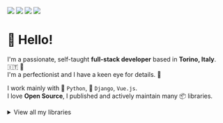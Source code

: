 [![](https://img.shields.io/github/stars/fabiocaccamo?color=black&logo=github&logoColor=white&label=GitHub%20stars)](https://github.com/fabiocaccamo)
[![](https://img.shields.io/github/sponsors/fabiocaccamo?color=purple&logo=github&logoColor=white&label=GitHub%20sponsors)](https://github.com/sponsors/fabiocaccamo)
[![](https://img.shields.io/github/followers/fabiocaccamo?color=blueviolet&label=GitHub%20followers&logo=github)](https://github.com/fabiocaccamo?tab=followers)
[![](https://img.shields.io/twitter/follow/fabiocaccamo?color=blue&label=Twitter%20%40fabiocaccamo&logo=twitter&style=social)](https://twitter.com/fabiocaccamo)

# :wave: Hello!

I'm a passionate, self-taught **full-stack developer** based in **Torino, Italy**. :it: :pinched_fingers: <br>
I'm a perfectionist and I have a keen eye for details. 🧐 

I work mainly with :snake: `Python`, :unicorn: `Django`, `Vue.js`.<br>
I love **Open Source**, I published and actively maintain many 📦 libraries.

<details><summary>View all my libraries</summary>
<p>
<table>
    <tbody>
        <tr>
            <td>
                :iphone:
            </td>
            <td>
                <a href="https://github.com/fabiocaccamo/FCUUID">FCUUID</a>
            </td>
            <td>
                <a href="https://github.com/fabiocaccamo/FCUUID/stargazers"><img src="https://img.shields.io/github/stars/fabiocaccamo/FCUUID?color=black" /></a>
            </td>
            <td>
                <a href="https://github.com/fabiocaccamo/FCUUID/issues"><img src="https://img.shields.io/github/issues/fabiocaccamo/FCUUID" /></a>
            </td>
            <td>
                <a href="https://github.com/fabiocaccamo/FCUUID/pulls"><img src="https://img.shields.io/github/issues-pr/fabiocaccamo/FCUUID" /></a>
            </td>
        </tr>
        <tr>
            <td>
                :unicorn:
            </td>
            <td>
                <a href="https://github.com/fabiocaccamo/django-admin-interface">django-admin-interface</a>
            </td>
            <td>
                <a href="https://github.com/fabiocaccamo/django-admin-interface/stargazers"><img src="https://img.shields.io/github/stars/fabiocaccamo/django-admin-interface?color=black" /></a>
            </td>
            <td>
                <a href="https://github.com/fabiocaccamo/django-admin-interface/issues"><img src="https://img.shields.io/github/issues/fabiocaccamo/django-admin-interface" /></a>
            </td>
            <td>
                <a href="https://github.com/fabiocaccamo/django-admin-interface/pulls"><img src="https://img.shields.io/github/issues-pr/fabiocaccamo/django-admin-interface" /></a>
            </td>
        </tr>
        <tr>
            <td>
                :iphone:
            </td>
            <td>
                <a href="https://github.com/fabiocaccamo/FCFileManager">FCFileManager</a>
            </td>
            <td>
                <a href="https://github.com/fabiocaccamo/FCFileManager/stargazers"><img src="https://img.shields.io/github/stars/fabiocaccamo/FCFileManager?color=black" /></a>
            </td>
            <td>
                <a href="https://github.com/fabiocaccamo/FCFileManager/issues"><img src="https://img.shields.io/github/issues/fabiocaccamo/FCFileManager" /></a>
            </td>
            <td>
                <a href="https://github.com/fabiocaccamo/FCFileManager/pulls"><img src="https://img.shields.io/github/issues-pr/fabiocaccamo/FCFileManager" /></a>
            </td>
        </tr>
        <tr>
            <td>
                :snake:
            </td>
            <td>
                <a href="https://github.com/fabiocaccamo/python-benedict">python-benedict</a>
            </td>
            <td>
                <a href="https://github.com/fabiocaccamo/python-benedict/stargazers"><img src="https://img.shields.io/github/stars/fabiocaccamo/python-benedict?color=black" /></a>
            </td>
            <td>
                <a href="https://github.com/fabiocaccamo/python-benedict/issues"><img src="https://img.shields.io/github/issues/fabiocaccamo/python-benedict" /></a>
            </td>
            <td>
                <a href="https://github.com/fabiocaccamo/python-benedict/pulls"><img src="https://img.shields.io/github/issues-pr/fabiocaccamo/python-benedict" /></a>
            </td>
        </tr>
        <tr>
            <td>
                :unicorn:
            </td>
            <td>
                <a href="https://github.com/fabiocaccamo/django-colorfield">django-colorfield</a>
            </td>
            <td>
                <a href="https://github.com/fabiocaccamo/django-colorfield/stargazers"><img src="https://img.shields.io/github/stars/fabiocaccamo/django-colorfield?color=black" /></a>
            </td>
            <td>
                <a href="https://github.com/fabiocaccamo/django-colorfield/issues"><img src="https://img.shields.io/github/issues/fabiocaccamo/django-colorfield" /></a>
            </td>
            <td>
                <a href="https://github.com/fabiocaccamo/django-colorfield/pulls"><img src="https://img.shields.io/github/issues-pr/fabiocaccamo/django-colorfield" /></a>
            </td>
        </tr>
        <tr>
            <td>
                :unicorn:
            </td>
            <td>
                <a href="https://github.com/fabiocaccamo/django-treenode">django-treenode</a>
            </td>
            <td>
                <a href="https://github.com/fabiocaccamo/django-treenode/stargazers"><img src="https://img.shields.io/github/stars/fabiocaccamo/django-treenode?color=black" /></a>
            </td>
            <td>
                <a href="https://github.com/fabiocaccamo/django-treenode/issues"><img src="https://img.shields.io/github/issues/fabiocaccamo/django-treenode" /></a>
            </td>
            <td>
                <a href="https://github.com/fabiocaccamo/django-treenode/pulls"><img src="https://img.shields.io/github/issues-pr/fabiocaccamo/django-treenode" /></a>
            </td>
        </tr>
        <tr>
            <td>
                :unicorn:
            </td>
            <td>
                <a href="https://github.com/fabiocaccamo/django-maintenance-mode">django-maintenance-mode</a>
            </td>
            <td>
                <a href="https://github.com/fabiocaccamo/django-maintenance-mode/stargazers"><img src="https://img.shields.io/github/stars/fabiocaccamo/django-maintenance-mode?color=black" /></a>
            </td>
            <td>
                <a href="https://github.com/fabiocaccamo/django-maintenance-mode/issues"><img src="https://img.shields.io/github/issues/fabiocaccamo/django-maintenance-mode" /></a>
            </td>
            <td>
                <a href="https://github.com/fabiocaccamo/django-maintenance-mode/pulls"><img src="https://img.shields.io/github/issues-pr/fabiocaccamo/django-maintenance-mode" /></a>
            </td>
        </tr>
        <tr>
            <td>
                :unicorn:
            </td>
            <td>
                <a href="https://github.com/fabiocaccamo/django-extra-settings">django-extra-settings</a>
            </td>
            <td>
                <a href="https://github.com/fabiocaccamo/django-extra-settings/stargazers"><img src="https://img.shields.io/github/stars/fabiocaccamo/django-extra-settings?color=black" /></a>
            </td>
            <td>
                <a href="https://github.com/fabiocaccamo/django-extra-settings/issues"><img src="https://img.shields.io/github/issues/fabiocaccamo/django-extra-settings" /></a>
            </td>
            <td>
                <a href="https://github.com/fabiocaccamo/django-extra-settings/pulls"><img src="https://img.shields.io/github/issues-pr/fabiocaccamo/django-extra-settings" /></a>
            </td>
        </tr>
        <tr>
            <td>
                :iphone:
            </td>
            <td>
                <a href="https://github.com/fabiocaccamo/FCCurrentLocationGeocoder">FCCurrentLocationGeocoder</a>
            </td>
            <td>
                <a href="https://github.com/fabiocaccamo/FCCurrentLocationGeocoder/stargazers"><img src="https://img.shields.io/github/stars/fabiocaccamo/FCCurrentLocationGeocoder?color=black" /></a>
            </td>
            <td>
                <a href="https://github.com/fabiocaccamo/FCCurrentLocationGeocoder/issues"><img src="https://img.shields.io/github/issues/fabiocaccamo/FCCurrentLocationGeocoder" /></a>
            </td>
            <td>
                <a href="https://github.com/fabiocaccamo/FCCurrentLocationGeocoder/pulls"><img src="https://img.shields.io/github/issues-pr/fabiocaccamo/FCCurrentLocationGeocoder" /></a>
            </td>
        </tr>
        <tr>
            <td>
                :snake:
            </td>
            <td>
                <a href="https://github.com/fabiocaccamo/python-fsutil">python-fsutil</a>
            </td>
            <td>
                <a href="https://github.com/fabiocaccamo/python-fsutil/stargazers"><img src="https://img.shields.io/github/stars/fabiocaccamo/python-fsutil?color=black" /></a>
            </td>
            <td>
                <a href="https://github.com/fabiocaccamo/python-fsutil/issues"><img src="https://img.shields.io/github/issues/fabiocaccamo/python-fsutil" /></a>
            </td>
            <td>
                <a href="https://github.com/fabiocaccamo/python-fsutil/pulls"><img src="https://img.shields.io/github/issues-pr/fabiocaccamo/python-fsutil" /></a>
            </td>
        </tr>
        <tr>
            <td>
                :iphone:
            </td>
            <td>
                <a href="https://github.com/fabiocaccamo/FCIPAddressGeocoder">FCIPAddressGeocoder</a>
            </td>
            <td>
                <a href="https://github.com/fabiocaccamo/FCIPAddressGeocoder/stargazers"><img src="https://img.shields.io/github/stars/fabiocaccamo/FCIPAddressGeocoder?color=black" /></a>
            </td>
            <td>
                <a href="https://github.com/fabiocaccamo/FCIPAddressGeocoder/issues"><img src="https://img.shields.io/github/issues/fabiocaccamo/FCIPAddressGeocoder" /></a>
            </td>
            <td>
                <a href="https://github.com/fabiocaccamo/FCIPAddressGeocoder/pulls"><img src="https://img.shields.io/github/issues-pr/fabiocaccamo/FCIPAddressGeocoder" /></a>
            </td>
        </tr>
        <tr>
            <td>
                :unicorn:
            </td>
            <td>
                <a href="https://github.com/fabiocaccamo/django-freeze">django-freeze</a>
            </td>
            <td>
                <a href="https://github.com/fabiocaccamo/django-freeze/stargazers"><img src="https://img.shields.io/github/stars/fabiocaccamo/django-freeze?color=black" /></a>
            </td>
            <td>
                <a href="https://github.com/fabiocaccamo/django-freeze/issues"><img src="https://img.shields.io/github/issues/fabiocaccamo/django-freeze" /></a>
            </td>
            <td>
                <a href="https://github.com/fabiocaccamo/django-freeze/pulls"><img src="https://img.shields.io/github/issues-pr/fabiocaccamo/django-freeze" /></a>
            </td>
        </tr>
        <tr>
            <td>
                :snake:
            </td>
            <td>
                <a href="https://github.com/fabiocaccamo/python-codicefiscale">python-codicefiscale</a>
            </td>
            <td>
                <a href="https://github.com/fabiocaccamo/python-codicefiscale/stargazers"><img src="https://img.shields.io/github/stars/fabiocaccamo/python-codicefiscale?color=black" /></a>
            </td>
            <td>
                <a href="https://github.com/fabiocaccamo/python-codicefiscale/issues"><img src="https://img.shields.io/github/issues/fabiocaccamo/python-codicefiscale" /></a>
            </td>
            <td>
                <a href="https://github.com/fabiocaccamo/python-codicefiscale/pulls"><img src="https://img.shields.io/github/issues-pr/fabiocaccamo/python-codicefiscale" /></a>
            </td>
        </tr>
        <tr>
            <td>
                :unicorn:
            </td>
            <td>
                <a href="https://github.com/fabiocaccamo/django-redirects">django-redirects</a>
            </td>
            <td>
                <a href="https://github.com/fabiocaccamo/django-redirects/stargazers"><img src="https://img.shields.io/github/stars/fabiocaccamo/django-redirects?color=black" /></a>
            </td>
            <td>
                <a href="https://github.com/fabiocaccamo/django-redirects/issues"><img src="https://img.shields.io/github/issues/fabiocaccamo/django-redirects" /></a>
            </td>
            <td>
                <a href="https://github.com/fabiocaccamo/django-redirects/pulls"><img src="https://img.shields.io/github/issues-pr/fabiocaccamo/django-redirects" /></a>
            </td>
        </tr>
        <tr>
            <td>
                :snake:
            </td>
            <td>
                <a href="https://github.com/fabiocaccamo/python-fontbro">python-fontbro</a>
            </td>
            <td>
                <a href="https://github.com/fabiocaccamo/python-fontbro/stargazers"><img src="https://img.shields.io/github/stars/fabiocaccamo/python-fontbro?color=black" /></a>
            </td>
            <td>
                <a href="https://github.com/fabiocaccamo/python-fontbro/issues"><img src="https://img.shields.io/github/issues/fabiocaccamo/python-fontbro" /></a>
            </td>
            <td>
                <a href="https://github.com/fabiocaccamo/python-fontbro/pulls"><img src="https://img.shields.io/github/issues-pr/fabiocaccamo/python-fontbro" /></a>
            </td>
        </tr>
        <tr>
            <td>
                :computer:
            </td>
            <td>
                <a href="https://github.com/fabiocaccamo/utils.js">utils.js</a>
            </td>
            <td>
                <a href="https://github.com/fabiocaccamo/utils.js/stargazers"><img src="https://img.shields.io/github/stars/fabiocaccamo/utils.js?color=black" /></a>
            </td>
            <td>
                <a href="https://github.com/fabiocaccamo/utils.js/issues"><img src="https://img.shields.io/github/issues/fabiocaccamo/utils.js" /></a>
            </td>
            <td>
                <a href="https://github.com/fabiocaccamo/utils.js/pulls"><img src="https://img.shields.io/github/issues-pr/fabiocaccamo/utils.js" /></a>
            </td>
        </tr>
        <tr>
            <td>
                :octocat:
            </td>
            <td>
                <a href="https://github.com/fabiocaccamo/create-matrix-action">create-matrix-action</a>
            </td>
            <td>
                <a href="https://github.com/fabiocaccamo/create-matrix-action/stargazers"><img src="https://img.shields.io/github/stars/fabiocaccamo/create-matrix-action?color=black" /></a>
            </td>
            <td>
                <a href="https://github.com/fabiocaccamo/create-matrix-action/issues"><img src="https://img.shields.io/github/issues/fabiocaccamo/create-matrix-action" /></a>
            </td>
            <td>
                <a href="https://github.com/fabiocaccamo/create-matrix-action/pulls"><img src="https://img.shields.io/github/issues-pr/fabiocaccamo/create-matrix-action" /></a>
            </td>
        </tr>
    </tbody>
</table>
</p>
</details>
